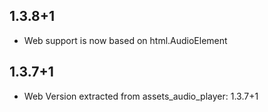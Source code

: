 ## 1.3.8+1

* Web support is now based on html.AudioElement

## 1.3.7+1

* Web Version extracted from assets_audio_player: 1.3.7+1